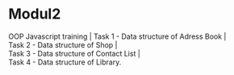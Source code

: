 # Modul2
OOP Javascript training  |
 Task 1 - Data structure of Adress Book  |  
 Task 2 - Data structure of Shop  |  
 Task 3 - Data structure of Contact List  |  
 Task 4 - Data structure of Library. 
